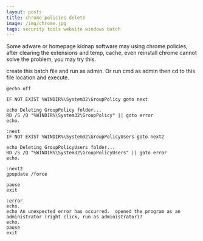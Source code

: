 ```yaml
---
layout: posts
title: chrome policies delete
image: /img/chrome.jpg
tags: security tools website windows batch
---
```


Some adware or homepage kidnap software may using chrome policies, after clearing the extensions and temp, cache, even reinstall chrome cannot solve the problem, you may try this. 

create this batch file and run as admin. Or run cmd as admin then cd to this file location and execute.

```
@echo off

IF NOT EXIST %WINDIR%\System32\GroupPolicy goto next

echo Deleting GroupPolicy folder...
RD /S /Q "%WINDIR%\System32\GroupPolicy" || goto error
echo.

:next
IF NOT EXIST %WINDIR%\System32\GroupPolicyUsers goto next2

echo Deleting GroupPolicyUsers folder...
RD /S /Q "%WINDIR%\System32\GroupPolicyUsers" || goto error
echo.

:next2
gpupdate /force

pause
exit

:error
echo.
echo An unexpected error has occurred.  opened the program as an administrator (right click, run as administrator)?
echo.
pause
exit
```
